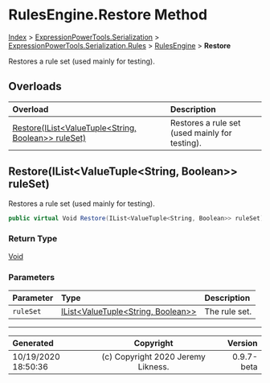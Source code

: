 ﻿# RulesEngine.Restore Method

[Index](../index.md) > [ExpressionPowerTools.Serialization](ExpressionPowerTools.Serialization.a.md) > [ExpressionPowerTools.Serialization.Rules](ExpressionPowerTools.Serialization.Rules.n.md) > [RulesEngine](ExpressionPowerTools.Serialization.Rules.RulesEngine.cs.md) > **Restore**

Restores a rule set (used mainly for testing).

## Overloads

| Overload | Description |
| :-- | :-- |
| [Restore(IList&lt;ValueTuple&lt;String, Boolean>> ruleSet)](#restoreilistvaluetuplestring-boolean-ruleset) | Restores a rule set (used mainly for testing). |
## Restore(IList&lt;ValueTuple&lt;String, Boolean>> ruleSet)

Restores a rule set (used mainly for testing).

```csharp
public virtual Void Restore(IList<ValueTuple<String, Boolean>> ruleSet)
```

### Return Type

 [Void](https://docs.microsoft.com/dotnet/api/system.void) 

### Parameters

| Parameter | Type | Description |
| :-- | :-- | :-- |
| `ruleSet` | [IList&lt;ValueTuple&lt;String, Boolean>>](https://docs.microsoft.com/dotnet/api/system.collections.generic.ilist-1) | The rule set. |



---

| Generated | Copyright | Version |
| :-- | :-: | --: |
| 10/19/2020 18:50:36 | (c) Copyright 2020 Jeremy Likness. | 0.9.7-beta |
